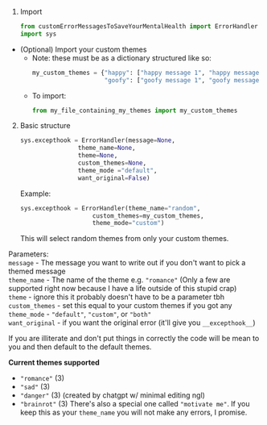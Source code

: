 1. Import
    ```python
    from customErrorMessagesToSaveYourMentalHealth import ErrorHandler
    import sys
    ```

* (Optional) Import your custom themes
    * Note: these must be as a dictionary structured like so:
        ```python
        my_custom_themes = {"happy": ["happy message 1", "happy message 2"],
                            "goofy": ["goofy message 1", "goofy message 2", "goofy message 3"]}
        ```
    * To import:
        ```python
        from my_file_containing_my_themes import my_custom_themes
        ```

2. Basic structure
    ```python
    sys.excepthook = ErrorHandler(message=None, 
                    theme_name=None,
                    theme=None,
                    custom_themes=None,
                    theme_mode ="default",
                    want_original=False)
    ```

    Example:
    ```python
    sys.excepthook = ErrorHandler(theme_name="random", 
                        custom_themes=my_custom_themes,
                        theme_mode="custom")
    ```
    This will select random themes from only your custom themes.

Parameters: \
`message` - The message you want to write out if you don't want to pick a themed message \
`theme_name` - The name of the theme e.g. `"romance"` (Only a few are supported right now because I have a life outside of this stupid crap) \
`theme` - ignore this it probably doesn't have to be a parameter tbh \
`custom_themes` - set this equal to your custom themes if you got any
`theme_mode` - `"default"`, `"custom"`, or `"both"` \
`want_original` - if you want the original error (it'll give you `__excepthook__`)

If you are illiterate and don't put things in correctly the code will be mean to you and then default to the default themes. 

**Current themes supported**
* `"romance"` (3)
* `"sad"` (3)
* `"danger"` (3) (created by chatgpt w/ minimal editing ngl)
* `"brainrot"` (3)
There's also a special one called `"motivate me"`. If you keep this as your `theme_name` you will not make any errors, I promise.